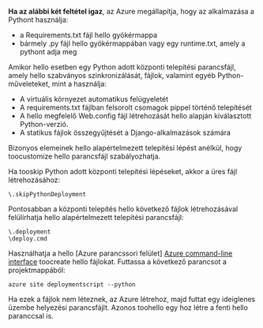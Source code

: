 **Ha az alábbi két feltétel igaz**, az Azure megállapítja, hogy az alkalmazása a Pythont használja:

* a Requirements.txt fájl hello gyökérmappa
* bármely .py fájl hello gyökérmappában vagy egy runtime.txt, amely a pythont adja meg

Amikor hello esetben egy Python adott központi telepítési parancsfájl, amely hello szabványos szinkronizálását, fájlok, valamint egyéb Python-műveleteket, mint a használja:

* A virtuális környezet automatikus felügyeletét
* A requirements.txt fájlban felsorolt csomagok pippel történő telepítését
* A hello megfelelő Web.config fájl létrehozását hello alapján kiválasztott Python-verzió.
* A statikus fájlok összegyűjtését a Django-alkalmazások számára

Bizonyos elemeinek hello alapértelmezett telepítési lépést anélkül, hogy toocustomize hello parancsfájl szabályozhatja.

Ha tooskip Python adott központi telepítési lépéseket, akkor a üres fájl létrehozásához:

    \.skipPythonDeployment

Pontosabban a központi telepítés hello következő fájlok létrehozásával felülírhatja hello alapértelmezett telepítési parancsfájl:

    \.deployment
    \deploy.cmd

Használhatja a hello [Azure parancssori felület] [ Azure command-line interface] toocreate hello fájlokat.  Futtassa a következő parancsot a projektmappából:

    azure site deploymentscript --python

Ha ezek a fájlok nem léteznek, az Azure létrehoz, majd futtat egy ideiglenes üzembe helyezési parancsfájlt.  Azonos toohello egy hoz létre a fenti hello paranccsal is.

[Azure command-line interface]: http://azure.microsoft.com/downloads/
